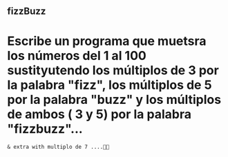 ## fizzBuzz

# Escribe un programa que muetsra los números del 1 al 100 sustityutendo los múltiplos de 3 por la palabra "fizz", los múltiplos de 5 por la palabra "buzz" y los múltiplos de ambos ( 3 y 5) por la palabra "fizzbuzz"...

`& extra with multiplo de 7 ....🔎💡`